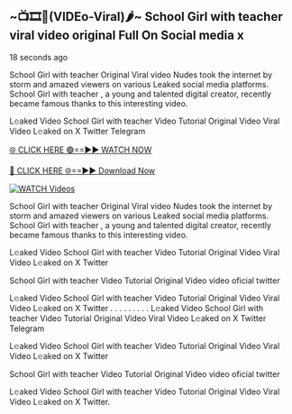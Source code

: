 ## ~📺🎞️👙(VIDEo-Viral)🌶~ School Girl  with teacher     viral video original Full On Social media x 

18 seconds ago

School Girl  with teacher     Original Viral video Nudes took the internet by storm and amazed viewers on various Leaked social media platforms. School Girl  with teacher    , a young and talented digital creator, recently became famous thanks to this interesting video.

L𝚎aked Video School Girl  with teacher     Video Tutorial Original Video Viral Video L𝚎aked on X Twitter Telegram

[🌐 CLICK HERE 🟢==►► WATCH NOW](https://cutt.ly/0rtR8jlR)

[🔴 CLICK HERE 🌐==►► Download Now](https://cutt.ly/SrtR4cwq)

[![WATCH Videos](https://i.imgur.com/dJHk4Zq.gif)](https://cutt.ly/0rtR8jlR)

School Girl  with teacher     Original Viral video Nudes took the internet by storm and amazed viewers on various Leaked social media platforms. School Girl  with teacher     , a young and talented digital creator, recently became famous thanks to this interesting video.

L𝚎aked Video School Girl  with teacher     Video Tutorial Original Video Viral Video L𝚎aked on X Twitter

School Girl  with teacher     Video Tutorial Original Video video oficial twitter

L𝚎aked Video School Girl  with teacher     Video Tutorial Original Video Viral Video L𝚎aked on X Twitter
. . . . . . . . . L𝚎aked Video School Girl  with teacher     Video Tutorial Original Video Viral Video L𝚎aked on X Twitter Telegram

L𝚎aked Video School Girl  with teacher     Video Tutorial Original Video Viral Video L𝚎aked on X Twitter

School Girl  with teacher      Video Tutorial Original Video video oficial twitter

L𝚎aked Video School Girl  with teacher      Video Tutorial Original Video Viral Video L𝚎aked on X Twitter.
